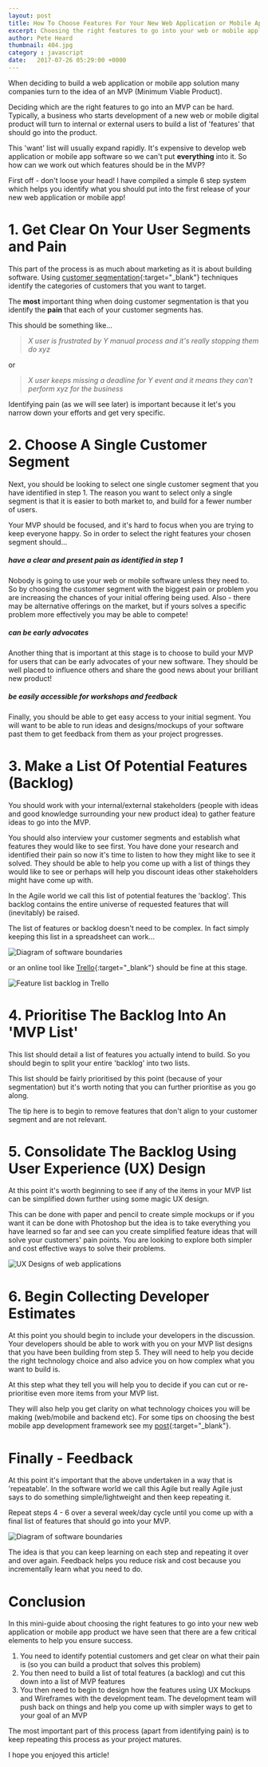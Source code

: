 ```yaml
---
layout: post
title: How To Choose Features For Your New Web Application or Mobile App MVP
excerpt: Choosing the right features to go into your web or mobile application is hard. Use this guide to help!
author: Pete Heard
thumbnail: 404.jpg
category : javascript
date:   2017-07-26 05:29:00 +0000
---
```



When deciding to build a web application or mobile app solution many companies turn to the idea of an MVP (Minimum Viable Product).

Deciding which are the right features to go into an MVP can be hard. Typically, a business who starts development of a new web or mobile digital product will turn to internal or external users to build a list of 'features' that should go into the product.

This 'want' list will usually expand rapidly. It's expensive to develop web application or mobile app software so we can't put **everything** into it. So how can we work out which features should be in the MVP?

First off - don't loose your head! I have compiled a simple 6 step system which helps you identify what you should put into the first release of your new web application or mobile app!

# 1. Get Clear On Your User Segments and Pain

This part of the process is as much about marketing as it is about building software. Using [customer segmentation](http://www.marketingdonut.co.uk/direct-marketing/your-mailing-list/the-art-of-customer-segmentation){:target="_blank"} techniques identify the categories of customers that you want to target.

The **most** important thing when doing customer segmentation is that you identify the **pain** that each of your customer segments has.

This should be something like...

>*X user is frustrated by Y manual process and it's really stopping them do xyz*

or

>*X user keeps missing a deadline for Y event and it means they can't perform xyz for the business*

Identifying pain (as we will see later) is important because it let's you narrow down your efforts and get very specific.

# 2. Choose A Single Customer Segment

Next, you should be looking to select one single customer segment that you have identified in step 1. The reason you want to select only a single segment is that it is easier to both market to, and build for a fewer number of users.

Your MVP should be focused, and it's hard to focus when you are trying to keep everyone happy. So in order to select the right features your chosen segment should...

##### have a clear and present pain as identified in step 1

Nobody is going to use your web or mobile software unless they need to. So by choosing the customer segment with the biggest pain or problem you are increasing the chances of your initial offering being used. Also - there may be alternative offerings on the market, but if yours solves a specific problem more effectively you may be able to compete!

##### can be early advocates

Another thing that is important at this stage is to choose to build your MVP for users that can be early advocates of your new software. They should be well placed to influence others and share the good news about your brilliant new product!

##### be easily accessible for workshops and feedback

Finally, you should be able to get easy access to your initial segment. You will want to be able to run ideas and designs/mockups of your software past them to get feedback from them as your project progresses.

# 3. Make a List Of Potential Features (Backlog)

You should work with your internal/external stakeholders (people with ideas and good knowledge surrounding your new product idea) to gather feature ideas to go into the MVP.

You should also interview your customer segments and establish what features they would like to see first. You have done your research and identified their pain so now it's time to listen to how they might like to see it solved. They should be able to help you come up with a list of things they would like to see or perhaps will help you discount ideas other stakeholders might have come up with.

In the Agile world we call this list of potential features the 'backlog'. This backlog contains the entire universe of requested features that will (inevitably) be raised.

The list of features or backlog doesn't need to be complex. In fact simply keeping this list in a spreadsheet can work...

![Diagram of software boundaries](images/1_spreadsheet_feature_list_backlog.jpg "Diagram of software boundaries")

or an online tool like [Trello](https://trello.com/){:target="_blank"} should be fine at this stage.

![Feature list backlog in Trello](images/2_trello_feauture_list_backlog.png "Feature list backlog in Trello")

# 4. Prioritise The Backlog Into An 'MVP List'

This list should detail a list of features you actually intend to build. So you should begin to split your entire 'backlog' into two lists.

This list should be fairly prioritised by this point (because of your segmentation) but it's worth noting that you can further prioritise as you go along.

The tip here is to begin to remove features that don't align to your customer segment and are not relevant.

# 5. Consolidate The Backlog Using User Experience (UX) Design

At this point it's worth beginning to see if any of the items in your MVP list can be simplified down further using some magic UX design.

This can be done with paper and pencil to create simple mockups or if you want it can be done with Photoshop but the idea is to take everything you have learned so far and see can you create simplified feature ideas that will solve your customers' pain points. You are looking to explore both simpler and cost effective ways to solve their problems.

![UX Designs of web applications](images/3_ux_design_mobile_app_web_application.jpg "UX Designs of web applications")

# 6. Begin Collecting Developer Estimates

At this point you should begin to include your developers in the discussion. Your developers should be able to work with you on your MVP list designs that you have been building from step 5. They will need to help you decide the right technology choice and also advice you on how complex what you want to build is.

At this step what they tell you will help you to decide if you can cut or re-prioritise even more items from your MVP list.

They will also help you get clarity on what technology choices you will be making (web/mobile and backend etc). For some tips on choosing the best mobile app development framework see my [post](how-to-choose-the-best-mobile-app-development-framework/){:target="_blank"}.

# Finally - Feedback


At this point it's important that the above undertaken in a way that is 'repeatable'. In the software world we call this Agile but really Agile just says to do something simple/lightweight and then keep repeating it.

Repeat steps 4 - 6 over a several week/day cycle until you come up with a final list of features that should go into your MVP.

![Diagram of software boundaries](images/4_deciding_feature_list.png "Diagram of software boundaries")

The idea is that you can keep learning on each step and repeating it over and over again. Feedback helps you reduce risk and cost because you incrementally learn what you need to do.

# Conclusion

In this mini-guide about choosing the right features to go into your new web application or mobile app product we have seen that there are a few critical elements to help you ensure success.

1. You need to identify potential customers and get clear on what their pain is (so you can build a product that solves this problem)
2. You then need to build a list of total features (a backlog) and cut this down into a list of MVP features
3. You then need to begin to design how the features using UX Mockups and Wireframes with the development team. The development team will push back on things and help you come up with simpler ways to get to your goal of an MVP

The most important part of this process (apart from identifying pain) is to keep repeating this process as your project matures.

I hope you enjoyed this article!

